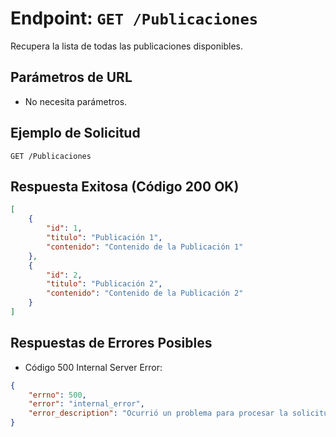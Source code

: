 # Endpoint: `GET /Publicaciones`

Recupera la lista de todas las publicaciones disponibles.

## Parámetros de URL
- No necesita parámetros.

## Ejemplo de Solicitud
```http
GET /Publicaciones
```

## Respuesta Exitosa (Código 200 OK)
```json
[
    {
        "id": 1,
        "titulo": "Publicación 1",
        "contenido": "Contenido de la Publicación 1"
    },
    {
        "id": 2,
        "titulo": "Publicación 2",
        "contenido": "Contenido de la Publicación 2"
    }
]
```

## Respuestas de Errores Posibles
- Código 500 Internal Server Error:
```json
{
    "errno": 500,
    "error": "internal_error",
    "error_description": "Ocurrió un problema para procesar la solicitud"
}
```

